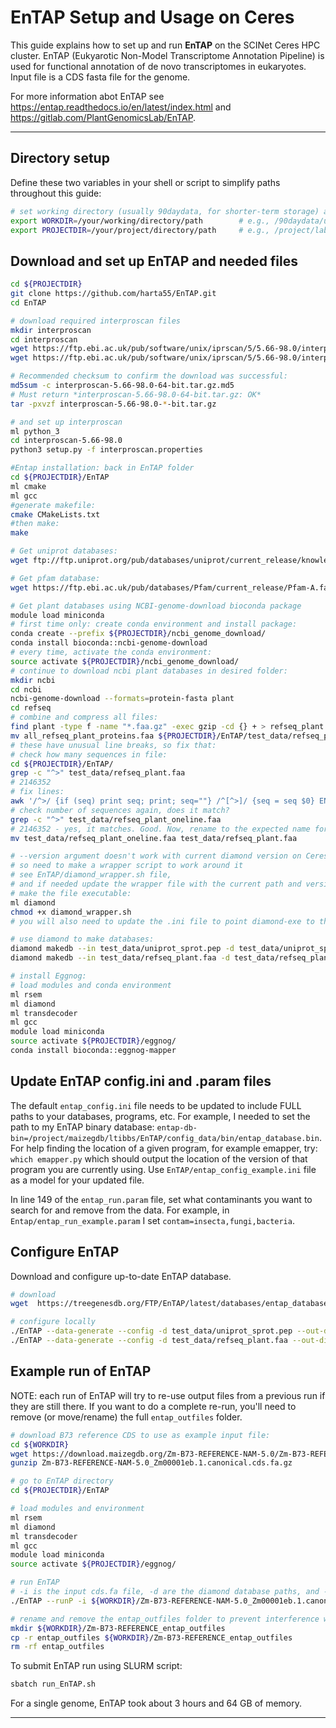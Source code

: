 # EnTAP Setup and Usage on Ceres

This guide explains how to set up and run **EnTAP** on the SCINet Ceres HPC cluster. EnTAP (Eukyarotic Non-Model Transcriptome Annotation Pipeline) is used for functional annotation of de novo transcriptomes in eukaryotes. Input file is a CDS fasta file for the genome.

For more information abot EnTAP see https://entap.readthedocs.io/en/latest/index.html and https://gitlab.com/PlantGenomicsLab/EnTAP.

---

## Directory setup
Define these two variables in your shell or script to simplify paths throughout this guide:
```bash
# set working directory (usually 90daydata, for shorter-term storage) and project directory (project, for longer storage)
export WORKDIR=/your/working/directory/path        # e.g., /90daydata/user/EnTAP_runs
export PROJECTDIR=/your/project/directory/path     # e.g., /project/labname/user
```

## Download and set up EnTAP and needed files
```bash
cd ${PROJECTDIR}
git clone https://github.com/harta55/EnTAP.git
cd EnTAP

# download required interproscan files
mkdir interproscan
cd interproscan
wget https://ftp.ebi.ac.uk/pub/software/unix/iprscan/5/5.66-98.0/interproscan-5.66-98.0-64-bit.tar.gz
wget https://ftp.ebi.ac.uk/pub/software/unix/iprscan/5/5.66-98.0/interproscan-5.66-98.0-64-bit.tar.gz.md5

# Recommended checksum to confirm the download was successful:
md5sum -c interproscan-5.66-98.0-64-bit.tar.gz.md5
# Must return *interproscan-5.66-98.0-64-bit.tar.gz: OK*
tar -pxvzf interproscan-5.66-98.0-*-bit.tar.gz

# and set up interproscan
ml python_3
cd interproscan-5.66-98.0
python3 setup.py -f interproscan.properties

#Entap installation: back in EnTAP folder
cd ${PROJECTDIR}/EnTAP
ml cmake
ml gcc
#generate makefile:
cmake CMakeLists.txt
#then make:
make

# Get uniprot databases:
wget ftp://ftp.uniprot.org/pub/databases/uniprot/current_release/knowledgebase/complete/uniprot_sprot.fasta.gz

# Get pfam database:
wget https://ftp.ebi.ac.uk/pub/databases/Pfam/current_release/Pfam-A.fasta.gz

# Get plant databases using NCBI-genome-download bioconda package
module load miniconda
# first time only: create conda environment and install package:
conda create --prefix ${PROJECTDIR}/ncbi_genome_download/
conda install bioconda::ncbi-genome-download
# every time, activate the conda environment:
source activate ${PROJECTDIR}/ncbi_genome_download/
# continue to download ncbi plant databases in desired folder:
mkdir ncbi
cd ncbi
ncbi-genome-download --formats=protein-fasta plant
cd refseq
# combine and compress all files:
find plant -type f -name "*.faa.gz" -exec gzip -cd {} + > refseq_plant.faa
mv all_refseq_plant_proteins.faa ${PROJECTDIR}/EnTAP/test_data/refseq_plant.faa
# these have unusual line breaks, so fix that:
# check how many sequences in file:
cd ${PROJECTDIR}/EnTAP/
grep -c "^>" test_data/refseq_plant.faa     
# 2146352
# fix lines:
awk '/^>/ {if (seq) print seq; print; seq=""} /^[^>]/ {seq = seq $0} END {if (seq) print seq}' test_data/refseq_plant.faa > test_data/refseq_plant_oneline.faa
# check number of sequences again, does it match?
grep -c "^>" test_data/refseq_plant_oneline.faa     
# 2146352 - yes, it matches. Good. Now, rename to the expected name for this database.
mv test_data/refseq_plant_oneline.faa test_data/refseq_plant.faa 

# --version argument doesn't work with current diamond version on Ceres (as of May 2025),
# so need to make a wrapper script to work around it
# see EnTAP/diamond_wrapper.sh file,
# and if needed update the wrapper file with the current path and version of Diamond
# make the file executable:
ml diamond
chmod +x diamond_wrapper.sh
# you will also need to update the .ini file to point diamond-exe to this diamond wrapper script (see below for updating .ini file)

# use diamond to make databases:
diamond makedb --in test_data/uniprot_sprot.pep -d test_data/uniprot_sprot
diamond makedb --in test_data/refseq_plant.faa -d test_data/refseq_plant

# install Eggnog:
# load modules and conda environment
ml rsem
ml diamond
ml transdecoder
ml gcc
module load miniconda
source activate ${PROJECTDIR}/eggnog/
conda install bioconda::eggnog-mapper

```
## Update EnTAP config.ini and .param files
The default `entap_config.ini` file needs to be updated to include FULL paths to your databases, programs, etc. For example, I needed to set the path to my EnTAP binary database: `entap-db-bin=/project/maizegdb/ltibbs/EnTAP/config_data/bin/entap_database.bin`.  For help finding the location of a given program, for example emapper, try: `which emapper.py` which should output the location of the version of that program you are currently using.
Use `EnTAP/entap_config_example.ini` file as a model for your updated file.

In line 149 of the `entap_run.param` file, set what contaminants you want to search for and remove from the data. For example, in `Entap/entap_run_example.param` I set `contam=insecta,fungi,bacteria`.

## Configure EnTAP
Download and configure up-to-date EnTAP database.
```bash
# download
wget  https://treegenesdb.org/FTP/EnTAP/latest/databases/entap_database.bin.gz

# configure locally
./EnTAP --data-generate --config -d test_data/uniprot_sprot.pep --out-dir config_data/
./EnTAP --data-generate --config -d test_data/refseq_plant.faa --out-dir config_data/
```

## Example run of EnTAP
NOTE: each run of EnTAP will try to re-use output files from a previous run if they are still there. If you want to do a complete re-run, you'll need to remove (or move/rename) the full `entap_outfiles` folder.
```bash
# download B73 reference CDS to use as example input file:
cd ${WORKDIR}
wget https://download.maizegdb.org/Zm-B73-REFERENCE-NAM-5.0/Zm-B73-REFERENCE-NAM-5.0_Zm00001eb.1.canonical.cds.fa.gz
gunzip Zm-B73-REFERENCE-NAM-5.0_Zm00001eb.1.canonical.cds.fa.gz

# go to EnTAP directory
cd ${PROJECTDIR}/EnTAP 

# load modules and environment
ml rsem
ml diamond
ml transdecoder
ml gcc
module load miniconda
source activate ${PROJECTDIR}/eggnog/

# run EnTAP 
# -i is the input cds.fa file, -d are the diamond database paths, and -t is the number of threads available
./EnTAP --runP -i ${WORKDIR}/Zm-B73-REFERENCE-NAM-5.0_Zm00001eb.1.canonical.cds.fa -d config_data/bin/refseq_plant.dmnd -d config_data/bin/uniprot_sprot.dmnd -t ${SLURM_CPUS_ON_NODE} 

# rename and remove the entap_outfiles folder to prevent interference with future runs
mkdir ${WORKDIR}/Zm-B73-REFERENCE_entap_outfiles
cp -r entap_outfiles ${WORKDIR}/Zm-B73-REFERENCE_entap_outfiles
rm -rf entap_outfiles
```
To submit EnTAP run using SLURM script:
```bash
sbatch run_EnTAP.sh
```
For a single genome, EnTAP took about 3 hours and 64 GB of memory.

---


